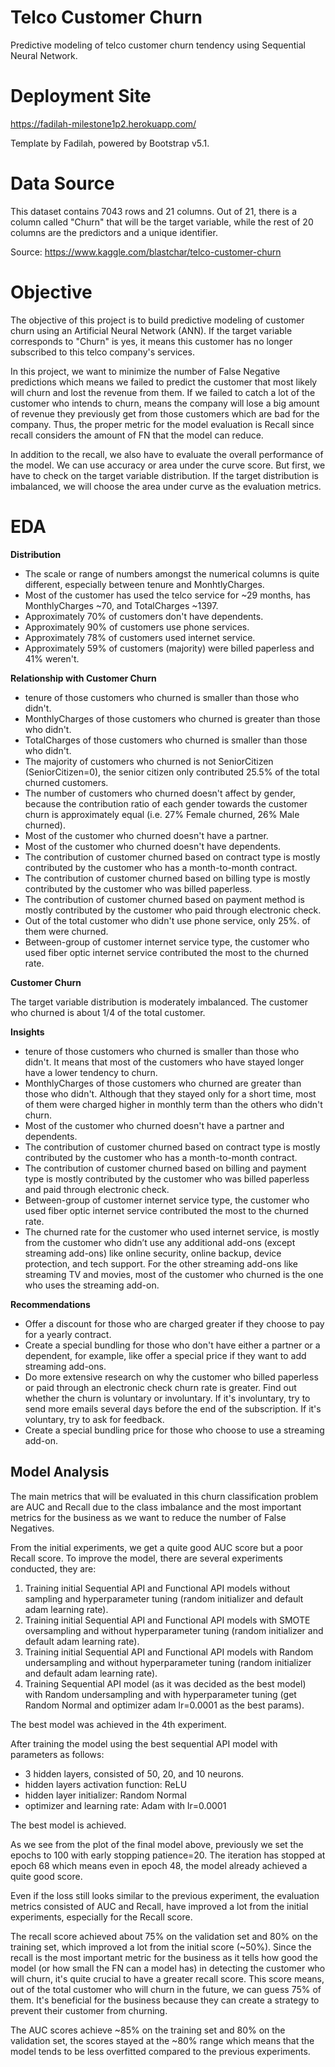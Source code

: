 # Telco Customer Churn
Predictive modeling of telco customer churn tendency using Sequential Neural Network.

# Deployment Site
https://fadilah-milestone1p2.herokuapp.com/

Template by Fadilah, powered by Bootstrap v5.1.

# Data Source
This dataset contains 7043 rows and 21 columns. Out of 21, there is a column called "Churn" that will be the target variable, while the rest of 20 columns are the predictors and a unique identifier.

Source: https://www.kaggle.com/blastchar/telco-customer-churn

# Objective
The objective of this project is to build predictive modeling of customer churn using an Artificial Neural Network (ANN). If the target variable corresponds to "Churn" is yes, it means this customer has no longer subscribed to this telco company's services.

In this project, we want to minimize the number of False Negative predictions which means we failed to predict the customer that most likely will churn and lost the revenue from them. If we failed to catch a lot of the customer who intends to churn, means the company will lose a big amount of revenue they previously get from those customers which are bad for the company. Thus, the proper metric for the model evaluation is Recall since recall considers the amount of FN that the model can reduce.

In addition to the recall, we also have to evaluate the overall performance of the model. We can use accuracy or area under the curve score. But first, we have to check on the target variable distribution. If the target distribution is imbalanced, we will choose the area under curve as the evaluation metrics.

# EDA
**Distribution**

- The scale or range of numbers amongst the numerical columns is quite different, especially between tenure and MonhtlyCharges.
- Most of the customer has used the telco service for ~29 months, has MonthlyCharges ~70, and TotalCharges ~1397.
- Approximately 70% of customers don't have dependents.
- Approximately 90% of customers use phone services.
- Approximately 78% of customers used internet service.
- Approximately 59% of customers (majority) were billed paperless and 41% weren't.

**Relationship with Customer Churn**

- tenure of those customers who churned is smaller than those who didn't.
- MonthlyCharges of those customers who churned is greater than those who didn't.
- TotalCharges of those customers who churned is smaller than those who didn't.
- The majority of customers who churned is not SeniorCitizen (SeniorCitizen=0), the senior citizen only contributed 25.5% of the total churned customers.
- The number of customers who churned doesn't affect by gender, because the contribution ratio of each gender towards the customer churn is approximately equal (i.e. 27% Female churned, 26% Male churned).
- Most of the customer who churned doesn't have a partner.
- Most of the customer who churned doesn't have dependents.
- The contribution of customer churned based on contract type is mostly contributed by the customer who has a month-to-month contract.
- The contribution of customer churned based on billing type is mostly contributed by the customer who was billed paperless.
- The contribution of customer churned based on payment method is mostly contributed by the customer who paid through electronic check.
- Out of the total customer who didn't use phone service, only 25%. of them were churned.
- Between-group of customer internet service type, the customer who used fiber optic internet service contributed the most to the churned rate.

**Customer Churn**

The target variable distribution is moderately imbalanced. The customer who churned is about 1/4 of the total customer.

**Insights**

-	tenure of those customers who churned is smaller than those who didn't. It means that most of the customers who have stayed longer have a lower tendency to churn.
-	MonthlyCharges of those customers who churned are greater than those who didn't. Although that they stayed only for a short time, most of them were charged higher in monthly term than the others who didn't churn.
-	Most of the customer who churned doesn't have a partner and dependents.
-	The contribution of customer churned based on contract type is mostly contributed by the customer who has a month-to-month contract.
-	The contribution of customer churned based on billing and payment type is mostly contributed by the customer who was billed paperless and paid through electronic check.
-	Between-group of customer internet service type, the customer who used fiber optic internet service contributed the most to the churned rate.
-	The churned rate for the customer who used internet service, is mostly from the customer who didn’t use any additional add-ons (except streaming add-ons) like online security, online backup, device protection, and tech support. For the other streaming add-ons like streaming TV and movies, most of the customer who churned is the one who uses the streaming add-on.

**Recommendations**

- Offer a discount for those who are charged greater if they choose to pay for a yearly contract.
- Create a special bundling for those who don't have either a partner or a dependent, for example, like offer a special price if they want to add streaming add-ons.
- Do more extensive research on why the customer who billed paperless or paid through an electronic check churn rate is greater. Find out whether the churn is voluntary or involuntary. If it's involuntary, try to send more emails several days before the end of the subscription. If it's voluntary, try to ask for feedback.
- Create a special bundling price for those who choose to use a streaming add-on.

## Model Analysis
The main metrics that will be evaluated in this churn classification problem are AUC and Recall due to the class imbalance and the most important metrics for the business as we want to reduce the number of False Negatives.

From the initial experiments, we get a quite good AUC score but a poor Recall score. To improve the model, there are several experiments conducted, they are:
1.  Training initial Sequential API and Functional API models without sampling and hyperparameter tuning (random initializer and default adam learning rate).
2.  Training initial Sequential API and Functional API models with SMOTE oversampling and without hyperparameter tuning (random initializer and default adam learning rate).
3.  Training initial Sequential API and Functional API models with Random undersampling and without hyperparameter tuning (random initializer and default adam learning rate).
4.  Training Sequential API model (as it was decided as the best model) with Random undersampling and with hyperparameter tuning (get Random Normal and optimizer adam lr=0.0001 as the best params).

The best model was achieved in the 4th experiment.

After training the model using the best sequential API model with parameters as follows:
- 3 hidden layers, consisted of 50, 20, and 10 neurons.
- hidden layers activation function: ReLU
- hidden layer initializer: Random Normal
- optimizer and learning rate: Adam with lr=0.0001

The best model is achieved. 

As we see from the plot of the final model above, previously we set the epochs to 100 with early stopping patience=20. The iteration has stopped at epoch 68 which means even in epoch 48, the model already achieved a quite good score.

Even if the loss still looks similar to the previous experiment, the evaluation metrics consisted of AUC and Recall, have improved a lot from the initial experiments, especially for the Recall score.

The recall score achieved about 75% on the validation set and 80% on the training set, which improved a lot from the initial score (~50%). Since the recall is the most important metric for the business as it tells how good the model (or how small the FN can a model has) in detecting the customer who will churn, it's quite crucial to have a greater recall score. This score means, out of the total customer who will churn in the future, we can guess 75% of them. It's beneficial for the business because they can create a strategy to prevent their customer from churning.

The AUC scores achieve ~85% on the training set and 80% on the validation set, the scores stayed at the ~80% range which means that the model tends to be less overfitted compared to the previous experiments.
